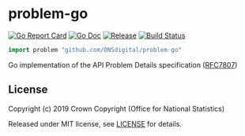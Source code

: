 # problem-go

[![Go Report Card](https://goreportcard.com/badge/github.com/ONSdigital/problem-go)](https://goreportcard.com/report/github.com/ONSdigital/problem-go)
[![Go Doc](https://img.shields.io/badge/godoc-reference-blue.svg?style=flat-square)](http://godoc.org/github.com/ONSdigital/problem-go)
[![Release](https://img.shields.io/github/release/ONSdigital/problem-go.svg)](https://github.com/ONSdigital/problem-go/releases/latest)
[![Build Status](https://travis-ci.com/ONSdigital/problem-go.svg?branch=master)](https://travis-ci.com/ONSdigital/problem-go)

```go
import problem "github.com/ONSdigital/problem-go"
```

Go implementation of the API Problem Details specification ([RFC7807](https://tools.ietf.org/html/rfc7807))

## License

Copyright (c) 2019 Crown Copyright (Office for National Statistics)

Released under MIT license, see [LICENSE](LICENSE) for details.